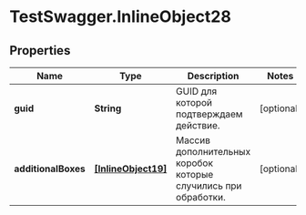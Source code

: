 # TestSwagger.InlineObject28

## Properties

Name | Type | Description | Notes
------------ | ------------- | ------------- | -------------
**guid** | **String** | GUID для которой подтверждаем действие. | [optional] 
**additionalBoxes** | [**[InlineObject19]**](InlineObject19.md) | Массив дополнительных коробок которые случились при обработки. | [optional] 


